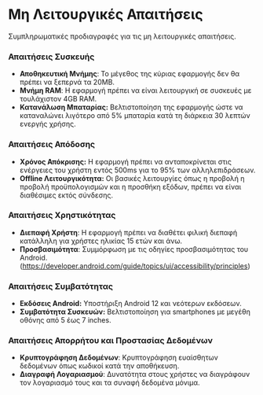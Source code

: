 # Μη Λειτουργικές Απαιτήσεις
Συμπληρωματικές προδιαγραφές για τις μη λειτουργικές απαιτήσεις.

### Απαιτήσεις Συσκευής
- **Αποθηκευτική Μνήμης**: Το μέγεθος της κύριας εφαρμογής δεν θα πρέπει να ξεπερνά τα 20MB.
- **Μνήμη RAM**: Η εφαρμογή πρέπει να είναι λειτουργική σε συσκευές με τουλάχιστον 4GB RAM.
- **Κατανάλωση Μπαταρίας:** Βελτιστοποίηση της εφαρμογής ώστε να καταναλώνει λιγότερο από 5% μπαταρία κατά τη διάρκεια 30 λεπτών ενεργής χρήσης.

### Απαιτήσεις Απόδοσης
- **Χρόνος Απόκρισης:** Η εφαρμογή πρέπει να ανταποκρίνεται στις ενέργειες του χρήστη εντός 500ms για το 95% των αλληλεπιδράσεων.
- **Offline Λειτουργικότητα:** Οι βασικές λειτουργίες όπως η προβολή η προβολή προϋπολογισμών και η προσθήκη εξόδων, πρέπει να είναι διαθέσιμες εκτός σύνδεσης.

### Απαιτήσεις Χρηστικότητας
- **Διεπαφή Χρήστη**: Η εφαρμογή πρέπει να διαθέτει φιλική διεπαφή κατάλληλη για χρήστες ηλικίας 15 ετών και άνω.
- **Προσβασιμότητα**: Συμμόρφωση με τις οδηγίες προσβασιμότητας του Android. (https://developer.android.com/guide/topics/ui/accessibility/principles)

### Απαιτήσεις Συμβατότητας
- **Εκδόσεις Android:** Υποστήριξη Android 12 και νεότερων εκδόσεων.
- **Συμβατότητα Συσκευών:** Βελτιστοποίηση για smartphones με μεγέθη οθόνης από 5 έως 7 inches.

### Απαιτήσεις Απορρήτου και Προστασίας Δεδομένων
- **Κρυπτογράφηση Δεδομένων**: Κρυπτογράφηση ευαίσθητων δεδομένων όπως κωδικοί κατά την αποθήκευση.
- **Διαγραφή Λογαριασμού**: Δυνατότητα στους χρήστες να διαγράφουν τον λογαριασμό τους και τα συναφή δεδομένα μόνιμα.


